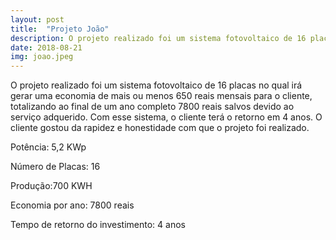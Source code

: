 ```yaml
---
layout: post
title:  "Projeto João"
description: O projeto realizado foi um sistema fotovoltaico de 16 placas no  [...]
date: 2018-08-21
img: joao.jpeg
---
```


O projeto realizado foi um sistema fotovoltaico de 16 placas no qual irá gerar uma economia de mais ou menos 650 reais mensais para o cliente, totalizando ao final de um ano completo 7800 reais salvos devido ao serviço adquerido. Com esse sistema, o cliente terá o retorno em 4 anos. O cliente gostou da rapidez e honestidade com que o projeto foi realizado.

Potência: 5,2 KWp

Número de Placas: 16

Produção:700 KWH

Economia por ano: 7800 reais

Tempo de retorno do investimento: 4 anos
